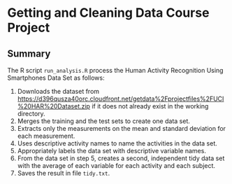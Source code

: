 # Getting and Cleaning Data Course Project

## Summary

The R script `run_analysis.R` process the Human Activity Recognition Using Smartphones Data Set as follows:

1. Downloads the dataset from https://d396qusza40orc.cloudfront.net/getdata%2Fprojectfiles%2FUCI%20HAR%20Dataset.zip if
   it does not already exist in the working directory.
2. Merges the training and the test sets to create one data set.
3. Extracts only the measurements on the mean and standard deviation for each measurement.
4. Uses descriptive activity names to name the activities in the data set.
5. Appropriately labels the data set with descriptive variable names.
6. From the data set in step 5, creates a second, independent tidy data set with the average of each variable for each
   activity and each subject.
7. Saves the result in file `tidy.txt`.